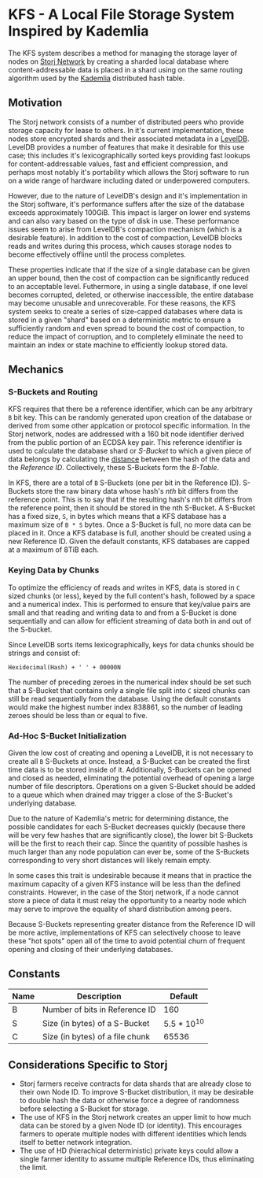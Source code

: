 KFS - A Local File Storage System Inspired by Kademlia
======================================================

The KFS system describes a method for managing the storage layer of nodes on 
[Storj Network] by creating a sharded local database where content-addressable 
data is placed in a shard using on the same routing algorithm used by the 
[Kademlia] distributed hash table.

Motivation
----------

The Storj network consists of a number of distributed peers who provide 
storage capacity for lease to others. In it's current implementation, these 
nodes store encrypted shards and their associated metadata in a [LevelDB]. 
LevelDB provides a number of features that make it desirable for this use 
case; this includes it's lexicographically sorted keys providing fast lookups 
for content-addressable values, fast and efficient compression, and perhaps 
most notably it's portability which allows the Storj software to run on a 
wide range of hardware including dated or underpowered computers.

However, due to the nature of LevelDB's design and it's implementation in 
the Storj software, it's performance suffers after the size of the database 
exceeds approximately 100GiB. This impact is larger on lower end systems and 
can also vary based on the type of disk in use. These performance issues seem 
to arise from LevelDB's compaction mechanism (which is a desirable feature).
In addition to the cost of compaction, LevelDB blocks reads and writes during 
this process, which causes storage nodes to become effectively offline until 
the process completes. 

These properties indicate that if the size of a single database can be given an 
upper bound, then the cost of compaction can be significantly reduced to an 
acceptable level. Futhermore, in using a single database, if one level becomes 
corrupted, deleted, or otherwise inaccessible, the entire database may become 
unusable and unrecoverable. For these reasons, the KFS system seeks to create 
a series of size-capped databases where data is stored in a given "shard" 
based on a deterministic metric to ensure a sufficiently random and even 
spread to bound the cost of compaction, to reduce the impact of corruption, and 
to completely eliminate the need to maintain an index or state machine to
efficiently lookup stored data.

Mechanics
---------

### S-Buckets and Routing

KFS requires that there be a reference identifier, which can be any arbitrary 
`B` bit key. This can be randomly generated upon creation of the database or 
derived from some other applcation or protocol specific information. In the 
Storj network, nodes are addressed with a 160 bit node identifier derived from 
the public portion of an ECDSA key pair. This reference identifier is used to 
calculate the database shard or *S-Bucket* to which a given piece of data 
belongs by calculating the [distance] between the hash of the data and the 
*Reference ID*. Collectively, these S-Buckets form the *B-Table*.

In KFS, there are a total of `B` S-Buckets (one per bit in the Reference ID). 
S-Buckets store the raw binary data whose hash's *nth* bit differs from the 
reference point. This is to say that if the resulting hash's nth bit differs 
from the reference point, then it should be stored in the nth S-Bucket. A 
S-Bucket has a fixed size, `S`, in bytes which means that a KFS database has 
a maximum size of `B * S` bytes. Once a S-Bucket is full, no more data can be 
placed in it. Once a KFS database is full, another should be created using a 
new Reference ID. Given the default constants, KFS databases are capped at a 
maximum of 8TiB each.

### Keying Data by Chunks

To optimize the efficiency of reads and writes in KFS, data is stored in `C` 
sized chunks (or less), keyed by the full content's hash, followed by a 
space and a numerical index. This is performed to ensure that key/value pairs 
are small and that reading and writing data to and from a S-Bucket is done 
sequentially and can allow for efficient streaming of data both in and out of 
the S-bucket.

Since LevelDB sorts items lexicographically, keys for data chunks should be 
strings and consist of:

```
Hexidecimal(Hash) + ' ' + 00000N
```

The number of preceding zeroes in the numerical index should be set such that 
a S-Bucket that contains only a single file split into `C` sized chunks  can 
still be read sequentially from the database. Using the default constants 
would make the highest number index 838861, so the number of leading zeroes 
should be less than or equal to five.

### Ad-Hoc S-Bucket Initialization

Given the low cost of creating and opening a LevelDB, it is not necessary to 
create all `B` S-Buckets at once. Instead, a S-Bucket can be created the first 
time data is to be stored inside of it. Additionally, S-Buckets can be opened 
and closed as needed, eliminating the potential overhead of opening a large 
number of file descriptors. Operations on a given S-Bucket should be added to 
a queue which when drained may trigger a close of the S-Bucket's underlying 
database.

Due to the nature of Kademlia's metric for determining distance, the possible 
candidates for each S-Bucket decreases quickly (because there will be very few 
hashes that are significantly close), the lower bit S-Buckets will be the first 
to reach their cap. Since the quantity of possible hashes is much larger than 
any node population can ever be, some of the S-Buckets corresponding to very 
short distances will likely remain empty.

In some cases this trait is undesirable because it means that in practice the 
maximum capacity of a given KFS instance will be less than the defined 
constraints. However, in the case of the Storj network, if a node cannot store 
a piece of data it must relay the opportunity to a nearby node which may serve 
to improve the equality of shard distribution among peers.

Because S-Buckets representing greater distance from the Reference ID will be 
more active, implementations of KFS can selectively choose to leave these "hot 
spots" open all of the time to avoid potential churn of frequent opening and 
closing of their underlying databases.

Constants
---------

| Name | Description                       | Default               |
|------|-----------------------------------|-----------------------|
| B    | Number of bits in Reference ID    | 160                   |
| S    | Size (in bytes) of a S-Bucket     | 5.5 * 10<sup>10</sup> |
| C    | Size (in bytes) of a file chunk   | 65536                 |

Considerations Specific to Storj
--------------------------------

* Storj farmers receive contracts for data shards that are already close to 
  their own Node ID. To improve S-Bucket distribution, it may be desirable to 
  double hash the data or otherwise force a degree of randomness before 
  selecting a S-Bucket for storage.
* The use of KFS in the Storj network creates an upper limit to how much data 
  can be stored by a given Node ID (or identity). This encourages farmers to 
  operate multiple nodes with different identities which lends itself to better 
  network integration.
* The use of HD (hierachical deterministic) private keys could allow a single 
  farmer identity to assume multiple Reference IDs, thus eliminating the limit.

[Kademlia]: https://en.wikipedia.org/wiki/Kademlia "Kademlia"
[Storj Network]: https://storj.io "Storj Labs"
[LevelDB]: http://leveldb.org/ "LevelDB"
[distance]: https://en.wikipedia.org/wiki/Kademlia#Routing_tables

